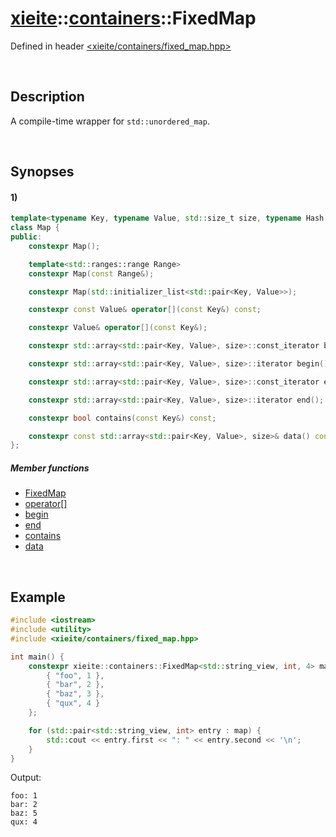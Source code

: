 # [xieite](../../xieite.md)\:\:[containers](../../containers.md)\:\:FixedMap
Defined in header [<xieite/containers/fixed_map.hpp>](../../../include/xieite/containers/fixed_map.hpp)

&nbsp;

## Description
A compile-time wrapper for `std::unordered_map`.

&nbsp;

## Synopses
#### 1)
```cpp
template<typename Key, typename Value, std::size_t size, typename Hash = std::hash<Key>, typename KeyEqual = std::equal_to<Key>, typename Allocator = std::allocator<std::pair<const Key, Value&>>>
class Map {
public:
    constexpr Map();

    template<std::ranges::range Range>
    constexpr Map(const Range&);

    constexpr Map(std::initializer_list<std::pair<Key, Value>>);

    constexpr const Value& operator[](const Key&) const;

    constexpr Value& operator[](const Key&);

    constexpr std::array<std::pair<Key, Value>, size>::const_iterator begin() const;

    constexpr std::array<std::pair<Key, Value>, size>::iterator begin();

    constexpr std::array<std::pair<Key, Value>, size>::const_iterator end() const;

    constexpr std::array<std::pair<Key, Value>, size>::iterator end();

    constexpr bool contains(const Key&) const;

    constexpr const std::array<std::pair<Key, Value>, size>& data() const;
};
```
##### Member functions
- [FixedMap](./structures/map/1/operators/constructor.md)
- [operator\[\]](./structures/map/1/operators/array_subscript.md)
- [begin](./structures/map/1/begin.md)
- [end](./structures/map/1/end.md)
- [contains](./structures/map/1/contains.md)
- [data](./structures/map/1/data.md)


&nbsp;

## Example
```cpp
#include <iostream>
#include <utility>
#include <xieite/containers/fixed_map.hpp>

int main() {
    constexpr xieite::containers::FixedMap<std::string_view, int, 4> map {
        { "foo", 1 },
        { "bar", 2 },
        { "baz", 3 },
        { "qux", 4 }
    };

    for (std::pair<std::string_view, int> entry : map) {
        std::cout << entry.first << ": " << entry.second << '\n';
    }
}
```
Output:
```
foo: 1
bar: 2
baz: 5
qux: 4
```
